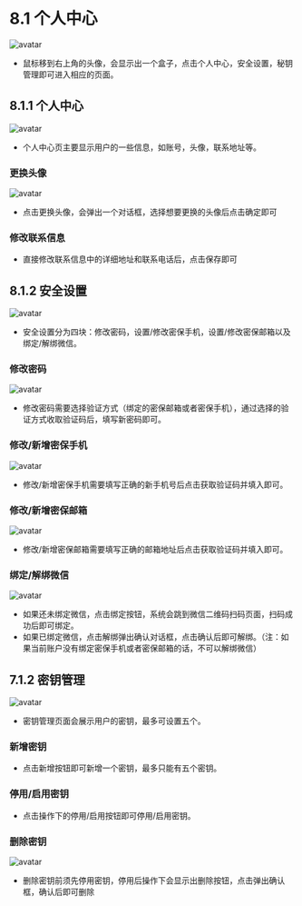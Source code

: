 # 8.1 个人中心
![avatar](../.vuepress/public/images/userEnter.jpg)
* 鼠标移到右上角的头像，会显示出一个盒子，点击个人中心，安全设置，秘钥管理即可进入相应的页面。

## 8.1.1  个人中心
![avatar](../.vuepress/public/images/userCenter.jpg)
* 个人中心页主要显示用户的一些信息，如账号，头像，联系地址等。

### 更换头像
![avatar](../.vuepress/public/images/changeAvatar.jpg)
* 点击更换头像，会弹出一个对话框，选择想要更换的头像后点击确定即可

### 修改联系信息
* 直接修改联系信息中的详细地址和联系电话后，点击保存即可

## 8.1.2 安全设置
![avatar](../.vuepress/public/images/safetySetting.jpg)
* 安全设置分为四块：修改密码，设置/修改密保手机，设置/修改密保邮箱以及绑定/解绑微信。

### 修改密码
![avatar](../.vuepress/public/images/changePass.jpg)
* 修改密码需要选择验证方式（绑定的密保邮箱或者密保手机），通过选择的验证方式收取验证码后，填写新密码即可。

### 修改/新增密保手机
![avatar](../.vuepress/public/images/changePhone.jpg)
* 修改/新增密保手机需要填写正确的新手机号后点击获取验证码并填入即可。

### 修改/新增密保邮箱
![avatar](../.vuepress/public/images/changeEmail.jpg)
* 修改/新增密保邮箱需要填写正确的邮箱地址后点击获取验证码并填入即可。
### 绑定/解绑微信
![avatar](../.vuepress/public/images/linkWechat.jpg)
* 如果还未绑定微信，点击绑定按钮，系统会跳到微信二维码扫码页面，扫码成功后即可绑定。
* 如果已绑定微信，点击解绑弹出确认对话框，点击确认后即可解绑。（注：如果当前账户没有绑定密保手机或者密保邮箱的话，不可以解绑微信）

## 7.1.2 密钥管理
![avatar](../.vuepress/public/images/accessKey.jpg)
* 密钥管理页面会展示用户的密钥，最多可设置五个。

### 新增密钥
* 点击新增按钮即可新增一个密钥，最多只能有五个密钥。

### 停用/启用密钥
* 点击操作下的停用/启用按钮即可停用/启用密钥。

### 删除密钥
![avatar](../.vuepress/public/images/accessKeyDelete.jpg)
* 删除密钥前须先停用密钥，停用后操作下会显示出删除按钮，点击弹出确认框，确认后即可删除
